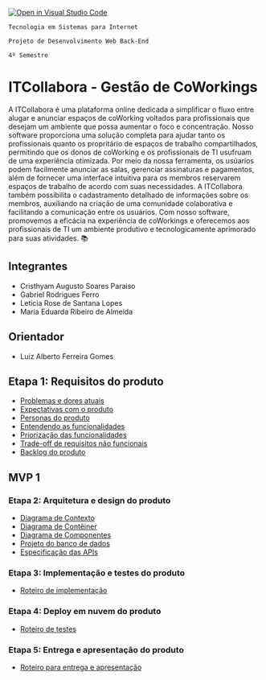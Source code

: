 [![Open in Visual Studio Code](https://classroom.github.com/assets/open-in-vscode-718a45dd9cf7e7f842a935f5ebbe5719a5e09af4491e668f4dbf3b35d5cca122.svg)](https://classroom.github.com/online_ide?assignment_repo_id=11652646&assignment_repo_type=AssignmentRepo)

`Tecnologia em Sistemas para Internet`

`Projeto de Desenvolvimento Web Back-End`

`4º Semestre`

# ITCollabora - Gestão de CoWorkings

A ITCollabora é uma plataforma online dedicada a simplificar o fluxo entre alugar e anunciar espaços de coWorking voltados para profissionais que desejam um ambiente que possa aumentar o foco e concentração. Nosso software proporciona uma solução completa para ajudar tanto os profissionais quanto os propritário de espaços de trabalho compartilhados, permitindo que os donos de coWorking e os profissionais de TI usufruam de uma experiência otimizada. Por meio da nossa ferramenta, os usúarios podem facilmente anunciar as salas, gerenciar assinaturas e pagamentos, além de fornecer uma interface intuitiva para os membros reservarem espaços de trabalho de acordo com suas necessidades. A ITCollabora também possibilita o cadastramento detalhado de informações sobre os membros, auxiliando na criação de uma comunidade colaborativa e facilitando a comunicação entre os usuários. Com nosso software, promovemos a eficácia na experiência de coWorkings e oferecemos aos profissionais de TI um ambiente produtivo e tecnologicamente aprimorado para suas atividades. 📚

## Integrantes

* Cristhyam Augusto Soares Paraiso
* Gabriel Rodrigues Ferro
* Leticia Rose de Santana Lopes
* Maria Eduarda Ribeiro de Almeida

## Orientador

* Luiz Alberto Ferreira Gomes


## Etapa 1: Requisitos do produto

* [Problemas e dores atuais](docs/problemas.md)
* [Expectativas com o produto](docs/expectativas.md)
* [Personas do produto](docs/personas.md)
* [Entendendo as funcionalidades](docs/funcionalidades.md)
* [Priorização das funcionalidades](/docs/priorizacao.md)
* [Trade-off de requisitos não funcionais](docs/tradeoffs.md)
* [Backlog do produto](docs/backlog.md)

## MVP 1 

### Etapa 2: Arquitetura e design do produto

* [Diagrama de Contexto](docs/diagrama-de-contexto.md)
* [Diagrama de Contêiner](docs/diagrama-de-conteiner.md)
* [Diagrama de Componentes](docs/diagrama-de-componentes.md)
* [Projeto do banco de dados](docs/projeto-do-banco-de-dados.md)
* [Especificação das APIs](docs/apis.md)

### Etapa 3: Implementação e testes do produto

* [Roteiro de implementação](docs/roteiro-de-implementacao.md)

### Etapa 4: Deploy em nuvem do produto 

* [Roteiro de testes](docs/roteiro-de-teste-e-deploy.md)

### Etapa 5: Entrega e apresentação do produto

* [Roteiro para entrega e apresentação](docs/roteiro-de-entrega-e-apresentacao.md)
